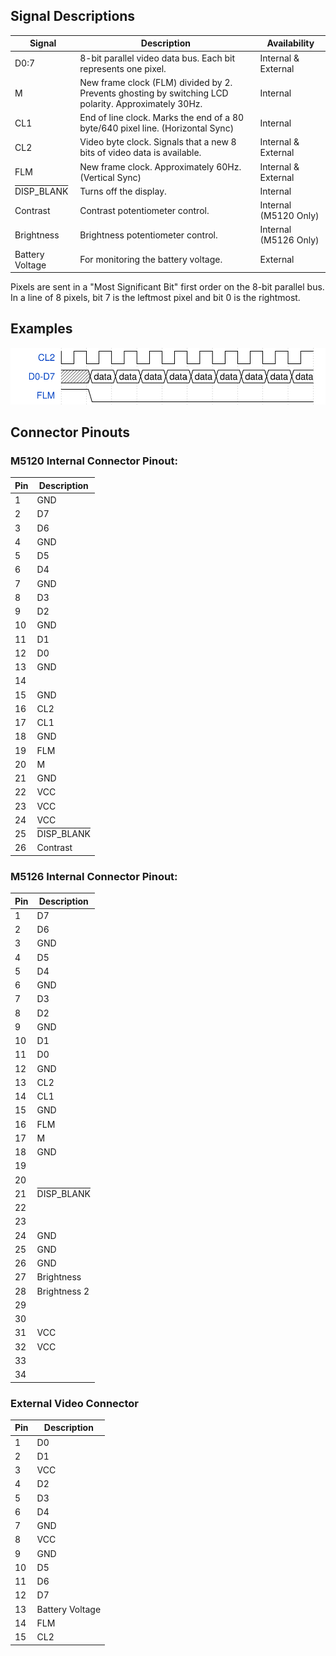 
## Signal Descriptions
| Signal | Description | Availability |
| --- | --- | --- |
| D0:7 | 8-bit parallel video data bus. Each bit represents one pixel. | Internal & External |
| M | New frame clock (FLM) divided by 2. Prevents ghosting by switching LCD polarity. Approximately 30Hz. | Internal |
| CL1 | End of line clock. Marks the end of a 80 byte/640 pixel line. (Horizontal Sync) | Internal |
| CL2 | Video byte clock. Signals that a new 8 bits of video data is available. | Internal & External |
| FLM | New frame clock. Approximately 60Hz. (Vertical Sync) | Internal & External |
| <span style="text-decoration:overline">DISP_BLANK</span> | Turns off the display.  | Internal |
| Contrast | Contrast potentiometer control. | Internal (M5120 Only) |
| Brightness | Brightness potentiometer control. | Internal (M5126 Only) |
| Battery Voltage | For monitoring the battery voltage. | External |

Pixels are sent in a "Most Significant Bit" first order on the 8-bit parallel bus. In a line of 8 pixels, bit 7 is the leftmost pixel and bit 0 is the rightmost.

## Examples
![](media/displaydata.svg)

## Connector Pinouts

### M5120 Internal Connector Pinout: 

| Pin | Description |
| --- | --- |
| 1 | GND |
| 2 | D7 |
| 3 | D6 |
| 4 | GND |
| 5 | D5 |
| 6 | D4 |
| 7 | GND |
| 8 | D3 |
| 9 | D2 |
| 10 | GND |
| 11 | D1 |
| 12 | D0 |
| 13 | GND |
| 14 |
| 15 | GND |
| 16 | CL2 |
| 17 | CL1 |
| 18 | GND |
| 19 | FLM |
| 20 | M |
| 21 | GND |
| 22 | VCC |
| 23 | VCC |
| 24 | VCC |
| 25 | <span style="text-decoration:overline">DISP_BLANK</span> |
| 26 | Contrast |


### M5126 Internal Connector Pinout: 

| Pin | Description |
| --- | --- |
| 1 | D7 |
| 2 | D6 |
| 3 | GND |
| 4 | D5 |
| 5 | D4 |
| 6 | GND |
| 7 | D3 |
| 8 | D2 |
| 9 | GND |
| 10 | D1 |
| 11 | D0 |
| 12 | GND |
| 13 | CL2 |
| 14 | CL1 |
| 15 | GND |
| 16 | FLM |
| 17 | M |
| 18 | GND |
| 19 | |
| 20 | |
| 21 | <span style="text-decoration:overline">DISP_BLANK</span> |
| 22 | 
| 23 | 
| 24 | GND |
| 25 | GND |
| 26 | GND |
| 27 | Brightness |
| 28 | Brightness 2 |
| 29 | 
| 30 | 
| 31 | VCC |
| 32 | VCC |
| 33 | 
| 34 | 

### External Video Connector
| Pin | Description |
| --- | --- |
| 1 | D0 |
| 2 | D1 |
| 3 | VCC |
| 4 | D2 |
| 5 | D3 |
| 6 | D4 |
| 7 | GND |
| 8 | VCC |
| 9 | GND |
| 10 | D5 |
| 11 | D6 |
| 12 | D7 |
| 13 | Battery Voltage |
| 14 | FLM |
| 15 | CL2 |
